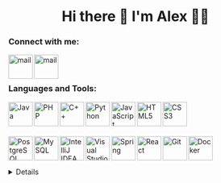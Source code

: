 <h1 align='center'>
  Hi there 👋 I'm Alex 👨‍💻
</h1>

### Connect with me:
<a href="https://vk.com/id70232137"> 
    <img align="left" width="48px" alt="mail" src="https://img.icons8.com/color/48/000000/vk-circled.png"/>
</a>
<a href="mailto:sheepown123@gmail.com"> 
    <img align="left" width="48px" alt="mail" src="https://img.icons8.com/fluency/48/000000/gmail-new.png"/>
</a>

<br></br>

### Languages and Tools:

<img align="left" alt="Java" width="48px" o src="https://img.icons8.com/color/48/000000/java-coffee-cup-logo--v1.png" />
<img align="left" alt="PHP" width="48px" src="https://img.icons8.com/dusk/64/000000/php-logo.png"/>
<img align="left" alt="C++" width="48px" src="https://img.icons8.com/color/48/000000/c-plus-plus-logo.png"/>
<img align="left" alt="Python" width="48px" src="https://img.icons8.com/color/48/000000/python--v1.png"/>
<img align="left" alt="JavaScript" width="48px" src="https://img.icons8.com/color/48/000000/javascript--v2.png"/>
<img align="left" alt="HTML5" width="48px" src="https://img.icons8.com/color/48/000000/html-5--v1.png" />
<img align="left" alt="CSS3" width="48px" src="https://img.icons8.com/color/48/000000/css3.png" />
<br></br>
<br></br>
<img align="left" alt="PostgreSQL" width="48px" src="https://img.icons8.com/color/48/000000/postgreesql.png"/>
<img align="left" alt="MySQL" width="48px" src="https://img.icons8.com/color/48/000000/mysql-logo.png"/>

<img align="left" alt="IntelliJ IDEA" width="48px" src="https://img.icons8.com/color/48/000000/intellij-idea.png"/>
<img align="left" alt="Visual Studio Code" width="48px" src="https://img.icons8.com/color/48/000000/visual-studio-code-2019.png" />

<img align="left" alt="Spring" width="48px" src="https://img.icons8.com/color/48/000000/spring-logo.png"/>
<img align="left" alt="React" width="48px" src="https://img.icons8.com/officel/48/000000/react.png"/>

<img align="left" alt="Git" width="48px" src="https://img.icons8.com/color/48/000000/git.png" />
<img align="left" alt="Docker" width="48px" src="https://img.icons8.com/color/48/000000/docker.png"/>



<br></br>
<details>
  <h3>GitHub Stats 📊 </summary>
    <br></br>
        <img align="left" src="https://github-readme-stats.vercel.app/api?username=Ribenjyeo&show_icons=true" width="420">
        <img align="left" src="https://github-readme-stats.vercel.app/api/top-langs/?username=Ribenjyeo&layout=compact">
</details>
